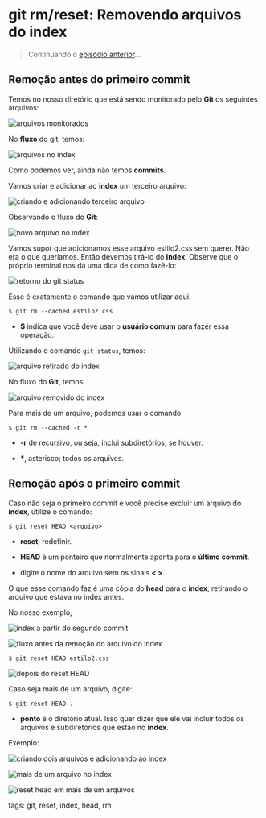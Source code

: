 # git rm/reset: Removendo arquivos do index


> Continuando o [episódio anterior](p0002_add.md)...

## Remoção antes do primeiro commit

Temos no nosso diretório que está sendo monitorado pelo **Git** os seguintes arquivos:

![arquivos monitorados](img/p0002-4.png)

No **fluxo** do git, temos:

![arquivos no index](img/p0003-0.png)

Como podemos ver, ainda não temos **commits**.

Vamos criar e adicionar ao **index** um terceiro arquivo:

![criando e adicionando terceiro arquivo](img/p0003-1.gif)

Observando o fluxo do **Git**:

![novo arquivo no index](img/p0003-2.png)

Vamos supor que adicionamos esse arquivo estilo2.css sem querer. Não era o que queríamos. Então devemos tirá-lo do **index**. Observe que o próprio terminal nos dá uma dica de como fazê-lo:

![retorno do git status](img/p0003-3.png)

Esse é exatamente o comando que vamos utilizar aqui.

```
$ git rm --cached estilo2.css
```

- **$** indica que você deve usar o **usuário comum** para fazer essa operação.

Utilizando o comando ```git status```, temos:

![arquivo retirado do index](img/p0003-4.png)

No fluxo do **Git**, temos:

![arquivo removido do index](img/p0003-5.png)

Para mais de um arquivo, podemos usar o comando

```
$ git rm --cached -r *
```

- **-r** de recursivo, ou seja, inclui subdiretórios, se houver.

- __*__, asterisco; todos os arquivos.


## Remoção após o primeiro commit

Caso não seja o primeiro commit e você precise excluir um arquivo do **index**, utilize o comando:

```
$ git reset HEAD <arquivo>
```

- **reset**; redefinir.

- **HEAD** é um ponteiro que normalmente aponta para o **último commit**.

- digite o nome do arquivo sem os sinais **< >**.

O que esse comando faz é uma cópia do **head** para o **index**; retirando o arquivo que estava no index antes.

No nosso exemplo,

![index a partir do segundo commit](img/p0003-6.png)

![fluxo antes da remoção do arquivo do index](img/p0003-7.png)

```
$ git reset HEAD estilo2.css
```

![depois do reset HEAD](img/p0003-8.png)

Caso seja mais de um arquivo, digite:

```
$ git reset HEAD .
```

- **ponto** é o diretório atual. Isso quer dizer que ele vai incluir todos os arquivos e subdiretórios que estão no **index**.

Exemplo:

![criando dois arquivos e adicionando ao index](img/p0003-9.gif)

![mais de um arquivo no index](img/p0003-10.png)

![reset head em mais de um arquivos](img/p0003-11.png)

tags: git, reset, index, head, rm

